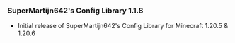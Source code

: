 ### SuperMartijn642's Config Library 1.1.8
- Initial release of SuperMartijn642's Config Library for Minecraft 1.20.5 & 1.20.6
